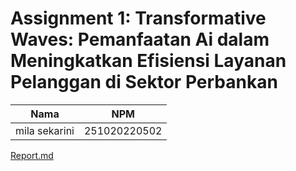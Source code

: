 # Assignment 1: Transformative Waves: Pemanfaatan Ai dalam Meningkatkan Efisiensi Layanan Pelanggan di Sektor Perbankan

| Nama | NPM |
|---------|---------| 
| mila sekarini | 251020220502  | 

[Report.md]([./path/ke/folder](https://github.com/drshahizan/AI-Innovation/blob/main/assignment/ass1/Suzuki%20Group/Report.md)https://github.com/drshahizan/AI-Innovation/blob/main/assignment/ass1/Suzuki%20Group/Report.md)
